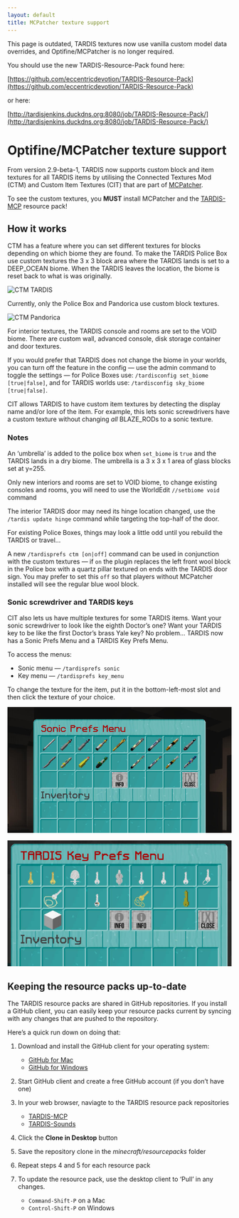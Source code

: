 ```yaml
---
layout: default
title: MCPatcher texture support
---
```


This page is outdated, TARDIS textures now use vanilla custom model data overrides, and Optifine/MCPatcher is no longer
required.

You should use the new TARDIS-Resource-Pack found here:

[https://github.com/eccentricdevotion/TARDIS-Resource-Pack](https://github.com/eccentricdevotion/TARDIS-Resource-Pack)

or here:

[http://tardisjenkins.duckdns.org:8080/job/TARDIS-Resource-Pack/](http://tardisjenkins.duckdns.org:8080/job/TARDIS-Resource-Pack/)

# Optifine/MCPatcher texture support

From version 2.9-beta-1, TARDIS now supports custom block and item textures for all TARDIS items by utilising the
Connected Textures Mod (CTM) and Custom Item Textures (CIT) that are part
of [MCPatcher](http://www.minecraftforum.net/topic/1496369-).

To see the custom textures, you **MUST** install MCPatcher and
the [TARDIS-MCP](https://github.com/eccentricdevotion/TARDIS-MCP) resource pack!

## How it works

CTM has a feature where you can set different textures for blocks depending on which biome they are found. To make the
TARDIS Police Box use custom textures the 3 x 3 block area where the TARDIS lands is set to a DEEP\_OCEAN biome. When
the TARDIS leaves the location, the biome is reset back to what is was originally.

![CTM TARDIS](images/docs/doors_opening_right_way.jpg)

Currently, only the Police Box and Pandorica use custom block textures.

![CTM Pandorica](images/docs/pandorica.jpg)

For interior textures, the TARDIS console and rooms are set to the VOID biome. There are custom wall, advanced console,
disk storage container and door textures.

If you would prefer that TARDIS does not change the biome in your worlds, you can turn off the feature in the config —
use the admin command to toggle the settings — for Police Boxes use: `/tardisconfig set_biome [true|false]`, and for
TARDIS worlds use: `/tardisconfig sky_biome [true|false]`.

CIT allows TARDIS to have custom item textures by detecting the display name and/or lore of the item. For example, this
lets sonic screwdrivers have a custom texture without changing _all_ BLAZE\_RODs to a sonic texture.

### Notes

An ‘umbrella’ is added to the police box when `set_biome` is `true` and the TARDIS lands in a dry biome. The umbrella is
a 3 x 3 x 1 area of glass blocks set at y=255.

Only new interiors and rooms are set to VOID biome, to change existing consoles and rooms, you will need to use the
WorldEdit `//setbiome void` command

The interior TARDIS door may need its hinge location changed, use the `/tardis update hinge` command while targeting the
top-half of the door.

For existing Police Boxes, things may look a little odd until you rebuild the TARDIS or travel...

A new `/tardisprefs ctm [on|off]` command can be used in conjunction with the custom textures — if `on` the plugin
replaces the left front wool block in the Police box with a quartz pillar textured on ends with the TARDIS door sign.
You may prefer to set this `off` so that players without MCPatcher installed will see the regular blue wool block.

### Sonic screwdriver and TARDIS keys

CIT also lets us have multiple textures for some TARDIS items. Want your sonic screwdriver to look like the eighth
Doctor’s one? Want your TARDIS key to be like the first Doctor’s brass Yale key? No problem... TARDIS now has a Sonic
Prefs Menu and a TARDIS Key Prefs Menu.

To access the menus:

- Sonic menu — `/tardisprefs sonic`
- Key menu — `/tardisprefs key_menu`

To change the texture for the item, put it in the bottom-left-most slot and then click the texture of your choice.

![Sonic menu](images/docs/sonic_prefs_menu.jpg)

![Key menu](images/docs/key_prefs_menu.jpg)

## Keeping the resource packs up-to-date

The TARDIS resource packs are shared in GitHub repositories. If you install a GitHub client, you can easily keep your
resource packs current by syncing with any changes that are pushed to the repository.

Here’s a quick run down on doing that:

1. Download and install the GitHub client for your operating system:

    - [GitHub for Mac](https://mac.github.com/)
    - [GitHub for Windows](https://windows.github.com/)

2. Start GitHub client and create a free GitHub account (if you don’t have one)
3. In your web browser, naviagte to the TARDIS resource pack repositories

    - [TARDIS-MCP](https://github.com/eccentricdevotion/TARDIS-MCP)
    - [TARDIS-Sounds](https://github.com/eccentricdevotion/TARDIS-SoundResourcePack)

4. Click the **Clone in Desktop** button
5. Save the repository clone in the _minecraft/resourcepacks_ folder
6. Repeat steps 4 and 5 for each resource pack
7. To update the resource pack, use the desktop client to ‘Pull’ in any changes.

    - `Command-Shift-P` on a Mac
    - `Control-Shift-P` on Windows
